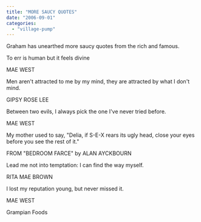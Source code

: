 ```yaml
---
title: "MORE SAUCY QUOTES"
date: "2006-09-01"
categories: 
  - "village-pump"
---
```


Graham has unearthed more saucy quotes from the rich and famous.

To err is human but it feels divine

MAE WEST

Men aren't attracted to me by my mind, they are attracted by what I don't mind.

GIPSY ROSE LEE

Between two evils, I always pick the one I've never tried before.

MAE WEST

My mother used to say, "Delia, if S-E-X rears its ugly head, close your eyes before you see the rest of it."

FROM "BEDROOM FARCE" by ALAN AYCKBOURN

Lead me not into temptation: I can find the way myself.

RITA MAE BROWN

I lost my reputation young, but never missed it.

MAE WEST

Grampian Foods
